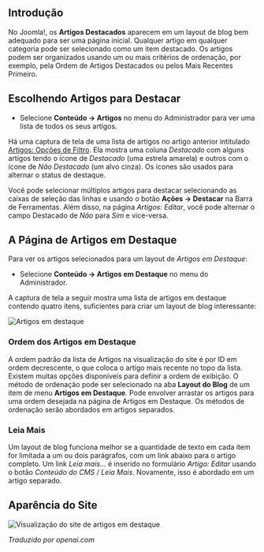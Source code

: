 <!-- Filename: J4.x:Featured_Articles / Display title: Artigos: Destaques -->

## Introdução

No Joomla!, os **Artigos Destacados** aparecem em um layout de blog bem adequado para ser uma página inicial. Qualquer artigo em qualquer categoria pode ser selecionado como um item destacado. Os artigos podem ser organizados usando um ou mais critérios de ordenação, por exemplo, pela Ordem de Artigos Destacados ou pelos Mais Recentes Primeiro.

## Escolhendo Artigos para Destacar

- Selecione **Conteúdo → Artigos** no menu do Administrador para ver uma
  lista de todos os seus artigos.

Há uma captura de tela de uma lista de artigos no artigo anterior intitulado
[Artigos: Opções de Filtro](jdocmanual?article=user/articles/articles-filter-options).
Ela mostra uma coluna *Destacado* com alguns artigos tendo o ícone de *Destacado* 
(uma estrela amarela) e outros com o ícone de *Não Destacado* (um alvo cinza).
Os ícones são usados para alternar o status de destaque.

Você pode selecionar múltiplos artigos para destacar selecionando as caixas de seleção das linhas e 
usando o botão **Ações → Destacar** na Barra de Ferramentas. Além disso, na 
página *Artigos: Editar*, você pode alternar o campo Destacado de *Não* para *Sim* 
e vice-versa.

## A Página de Artigos em Destaque

Para ver os artigos selecionados para um layout de *Artigos em Destaque*:

- Selecione **Conteúdo → Artigos em Destaque** no menu do Administrador.

A captura de tela a seguir mostra uma lista de artigos em destaque contendo quatro itens, suficientes para criar um layout de blog interessante:

![Artigos em destaque](../../../en/images/articles/articles-featured.png)

### Ordem dos Artigos em Destaque

A ordem padrão da lista de Artigos na visualização do site é por ID em ordem decrescente, o que coloca o artigo mais recente no topo da lista. Existem muitas opções disponíveis para definir a ordem de exibição. O método de ordenação pode ser selecionado na aba **Layout do Blog** de um item de menu **Artigos em Destaque**. Pode envolver arrastar os artigos para uma ordem desejada na página de Artigos em Destaque. Os métodos de ordenação serão abordados em artigos separados.

### Leia Mais

Um layout de blog funciona melhor se a quantidade de texto em cada item for limitada a um ou dois parágrafos, com um link abaixo para o artigo completo. Um link *Leia mais...* é inserido no formulário *Artigo: Editar* usando o botão *Conteúdo do CMS* / *Leia Mais*. Novamente, isso é abordado em um artigo separado.

## Aparência do Site

![Visualização do site de artigos em destaque](../../../en/images/articles/articles-featured-site.png)

*Traduzido por openai.com*

